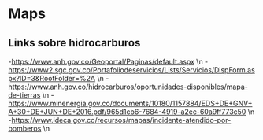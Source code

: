 # Maps

## Links sobre hidrocarburos

-https://www.anh.gov.co/Geoportal/Paginas/default.aspx \n
-https://www2.sgc.gov.co/Portafoliodeservicios/Lists/Servicios/DispForm.aspx?ID=3&RootFolder=%2A \n
-https://www.anh.gov.co/hidrocarburos/oportunidades-disponibles/mapa-de-tierras \n
-https://www.minenergia.gov.co/documents/10180/1157884/EDS+DE+GNV+A+30+DE+JUN+DE+2016.pdf/965d1cb6-7684-4919-a2ec-60a9ff773c50
\n -https://www.ideca.gov.co/recursos/mapas/incidente-atendido-por-bomberos \n
